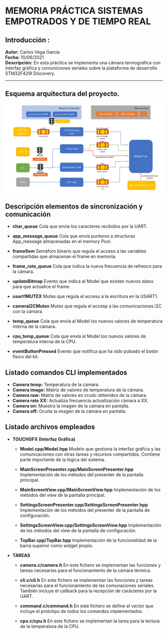 # MEMORIA PRÁCTICA SISTEMAS EMPOTRADOS Y DE TIEMPO REAL

## Introducción :

**Autor:** Carlos Vega García  
**Fecha:** 10/06/2021  
**Descripción:** En esta práctica se implementa una cámara termográfica con interfaz gráfica y comuniciones seriales sobre la plataforma de desarrollo STM32F429I Discovery.

---

## Esquema arquitectura del proyecto.

![Alt text](<./Esquema Sistema.png?raw=true> "Title")

## Descripción elementos de sincronización y comunicación

- **char_queue** Cola que envía los caracteres recibidos por la UART.

- **app_message_queue** Cola que envía punteros a structuras App_message almacenadas en el memory Pool.

- **frameSem** Semáforo binario que regula el acceso a las variables compartidas que almacenan el frame en memoria.

- **frame_rate_queue** Cola que indica la nueva frecuencia de refresco para la cámara.

- **updateBitmap** Evento que indica al Model que existen nuevos datos para que actualice el frame.

- **usart1MUTEX** Mutex que regula el acceso a la escritura en la USART1.

- **cameraI2CMutex** Mutex que regula el accesp a las comunicaciones I2C con la cámara.
- **temp_queue** Cola que envía al Model los nuevos valores de temperatura interna de la cámara.
- **cpu_temp_queue** Cola que envía al Model los nuevos valores de temperatura interna de la CPU.
- **eventButtonPressed** Evento que notifica que ha sido pulsado el botón físico del kit.

## Listado comandos CLI implementados

- **Camera temp:** Temperatura de la cámara.
- **Camera image:** Matriz de valores de temperatura de la cámara.
- **Camera raw:** Matriz de valores en crudo obtenidos de la cámara.
- **Camera rate XX:** Actualiza frecuencia actualización cámara a XX.
- **Camera on:** Muestra la imagen de la cámara en pantalla.
- **Camera off:** Oculta la imagen de la cámara en pantalla.

## Listado archivos empleados

- **TOUCHGFX (Interfaz Gráfica)**

  - **Model.cpp/Model.hpp** Modelo que gestiona la interfaz gráfica y las comunicaciones con otras tareas y recursos compartidos. Contiene parte importante de la lógica del sistema.

  - **MainScreenPresenter.cpp/MainScreenPresenter.hpp** Implementación de los métodos del presenter de la pantalla principal.

  - **MainScreenView.cpp/MainScreenView.hpp** Implementación de los métodos del view de la pantalla principal.

  - **SettingsScreenPresenter.cpp/SettingsScreenPresenter.hpp** Implementación de los métodos del presenter de la pantalla de configuración.

  - **SettingsScreenView.cpp/SettingsScreenView.hpp** Implementación de los métodos del view de la pantalla de configuración.

  - **TopBar.cpp/TopBar.hpp** Implementación de la funcionalidad de la barra superior como widget propio.

- **TAREAS**

  - **camera.c/camera.h** En este fichero se implementan las funciones y tareas necesarias para el funcionamiento de la cámara térmica.

  - **cli.c/cli.h** En este fichero se implementan las funciones y tareas necesarias para el funcionamiento de las comunaciones seriales. También incluye el callback para la recepción de carácteres por la UART.

  - **command.c/command.h** En este fichero se define el vector que incluye el prototipo de todos los comandos implementados.

  - **cpu.c/cpu.h** En este fichero se implementan la tarea para la lectura de la temperatura de la CPU.
